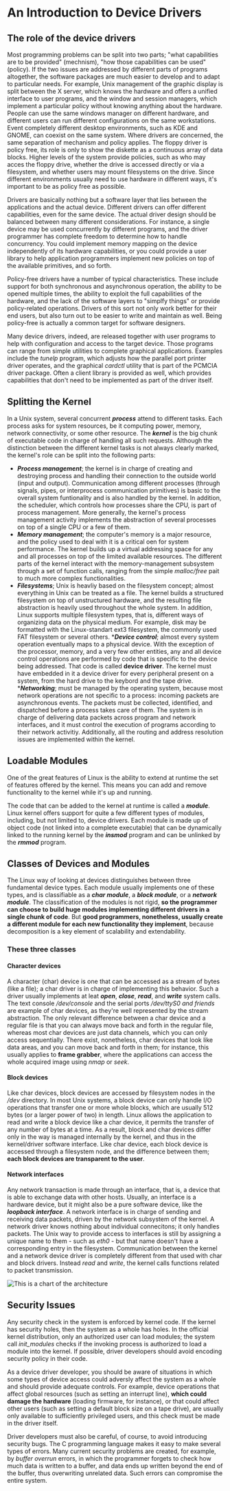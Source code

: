 # An Introduction to Device Drivers

## The role of the device drivers

Most programming problems can be split into two parts; "what capabilities are to be provided" (mechnism), "how those capabilities can be used" (policy). If the two issues are addressed by different parts of programs altogether, the software packages are much easier to develop and to adapt to particular needs. For example, Unix management of the graphic display is split between the X server, which knows the hardware and offers a unified interface to user programs, and the window and session managers, which implement a particular policy without knowing anything about the hardware. People can use the same windows manager on different hardware, and different users can run different configurations on the same workstations. Event completely different desktop environments, such as KDE and GNOME, can coexist on the same system. Where drivers are concerned, the same separation of mechanism and policy applies. The floppy driver is policy free, its role is only to show the diskette as a continuous array of data blocks. Higher levels of the system provide policies, such as who may acces the floppy drive, whether the drive is accessed directly or via a filesystem, and whether users may mount filesystems on the drive. Since different environments usually need to use hardware in different ways, it's important to be as policy free as possible.

Drivers are basically nothing but a software layer that lies between the applications and the actual device. Different drivers can offer different capabilities, even for the same device. The actual driver design should be balanced between many different considerations. For instance, a single device may be used concurrently by different programs, and the driver programmer has complete freedom to determine how to handle concurrency. You could implement memory mapping on the device independently of its hardware capabilities, or you could provide a user library to help application programmers implement new policies on top of the available primitives, and so forth.

Policy-free drivers have a number of typical characteristics. These include support for both synchronous and asynchronous operation, the ability to be opened multiple times, the ability to exploit the full capabilities of the hardware, and the lack of the software layers to "simplfy things" or provide policy-related operations. Drivers of this sort not only work better for their end users, but also turn out to be easier to write and maintain as well. Being policy-free is actually a common target for software designers.

Many device drivers, indeed, are released together with user programs to help with configuration and access to the target device. Those programs can range from simple utilities to complete graphical applications. Examples include the _tunelp_ program, which adjusts how the parallel port printer driver operates, and the graphical _cardctl_ utility that is part of the PCMCIA driver package. Often a client library is provided as well, which provides capabilities that don't need to be implemented as part of the driver itself.

## Splitting the Kernel
In a Unix system, several concurrent _**process**_ attend to different tasks. Each process asks for system resources, be it computing power, memory, network connectivity, or some other resource. The ___kernel___ is the big chunk of executable code in charge of handling all such requests. Although the distinction between the different kernel tasks is not always clearly marked, the kernel's role can be split into the following parts:
* _**Process management**_; the kernel is in charge of creating and destroying process and handling their connection to the outside world (input and output). Communication among different processes (through signals, pipes, or interprocess communication primitives) is basic to the overall system funtionality and is also handled by the kernel. In addition, the scheduler, which controls how processes share the CPU, is part of process management. More generally, the kernel's process management activity implements the abstraction of several processes on top of a single CPU or a few of them.
* _**Memory management**_; the computer's memory is a major resource, and the policy used to deal with it is a critical oen for system performance. The kernel builds up a virtual addressing space for any and all processes on top of the limited available resources. The different parts of the kernel interact with the memory-management subsystem through a set of function calls, ranging from the simple _malloc/free_ pait to much more complex functionalities.
* _**Filesystems**_; Unix is heavliy based on the filesystem concept; almost everything in Unix can be treated as a file. The kernel builds a structured filesystem on top of unstructured hardware, and the resulting file abstraction is heavily used throughout the whole system. In addition, Linux supports multiple filesystem types, that is, different ways of organizing data on the physical medium. For example, disk may be formatted with the Linux-standart ext3 filesystem, the commonly used FAT filesystem or several others.
*_**Device control**_; almost every system operation eventually maps to a physical device. With the exception of the processor, memory, and a very few other entities, any and all device control operations are performed by code that is specific to the device being addressed. That code is called **device driver**. The kernel must have embedded in it a device driver for every peripheral present on a system, from the hard drive to the keybord and the tape drive.
*_**Networking**_; must be managed by the operating system, because most network operations are not specific to a process: incoming packets are asynchronous events. The packets must be collected, identified, and dispatched before a process takes care of them. The system is in charge of delivering data packets across program and network interfaces, and it must control the execution of programs according to their network activitiy. Additionally, all the routing and address resolution issues are implemented within the kernel.

## Loadable Modules
One of the great features of Linux is the ability to extend at runtime the set of features offered by the kernel. This means you can add and remove functionality to the kernel while it's up and running.

The code that can be added to the kernel at runtime is called a _**module**_. Linux kernel offers support for quite a few different types of modules, including, but not limited to, device drivers. Each module is made up of object code (not linked into a complete executable) that can be dynamically linked to the running kernel by the _**insmod**_ program and can be unlinked by the _**rmmod**_ program.

## Classes of Devices and Modules
The Linux way of looking at devices distinguishes between three fundamental device types. Each module usually implements one of these types, and is classifiable as a _**char module**_, a _**block module**_, or a _**network module**_. The classification of the modules is not rigid, **so the programmer can choose to build huge modules implementing different drivers in a single chunk of code**. But **good programmers, nonetheless, usually create a different module for each new functionality they implement**, because decomposition is a key element of scalability and extendability.

### These three classes
#### Character devices
A character (char) device is one that can be accessed as a stream of bytes (like a file); a char driver is in charge of implementing this behavior. Such a driver usually implements at leat _**open**_, _**close**_, _**read**_, and _**write**_ system calls. The text console _/dev/console_ and the serial ports _/dev/ttyS0 and friends_ are example of char devices, as they're well represented by the stream abstraction. The only relevant difference between a char device and a regular file is that you can always move back and forth in the regular file, whereas most char devices are just data channels, which you can only access sequentially. There exist, nonetheless, char devices that look like data areas, and you can move back and forth in them; for instance, this usually applies to **frame grabber**, where the applications can access the whole acquired image using _nmap_ or _seek_.
#### Block devices
Like char devices, block devices are accessed by filesystem nodes in the _/dev_ directory. In most Unix systems, a block device can only handle I/O operations that transfer one or more whole blocks, which are usually 512 bytes (or a larger power of two) in length. Linux allows the application to read and write a block device like a char device, it permits the transfer of any number of bytes at a time. As a result, block and char devices differ only in the way is managed internally by the kernel, and thus in the kernel/driver software interface. Like char device, each block device is accessed through a filesystem node, and the difference between them; **each block devices are transparent to the user**. 
#### Network interfaces
Any network transaction is made through an interface, that is, a device that is able to exchange data with other hosts. Usually, an interface is a hardware device, but it might also be a pure software device, like the _**loopback interface**_. A network interface is in charge of sending and receiving data packets, driven by the network subsystem of the kernel. A network driver knows nothing about individual connecitons; it only handles packets. The Unix way to provide access to interfaces is still by assigning a unique name to them - such as _eth0_ - but that name doesn't have a corresponding entry in the filesystem. Communication between the kernel and a network device driver is completely different from that used with char and block drivers. Instead _read_ and _write_, the kernel calls functions related to packet transmission.

![This is a chart of the architecture](images/chart.png)

## Security Issues
Any security check in the system is enforced by kernel code. If the kernel has security holes, then the system as a whole has holes. In the official kernel distribution, only an authorized user can load modules; the system call *init_modules* checks if the invoking process is authorized to load a module into the kernel. If possible, driver developers should avoid encoding security policy in their code.

As a device driver developer, you should be aware of situations in which some types of device access could adversly affect the system as a whole and should provide adequate controls. For example, device operations that affect global resources (such as setting an interrupt line), **which could damage the hardware** (loading firmware, for instance), or that could affect other users (such as setting a default block size on a tape drive), are usually only available to sufficiently privileged users, and this check must be made in the driver itself.

Driver developers must also be careful, of course, to avoid introducing security bugs. The C programming language makes it easy to make several types of errors. Many current security problems are created, for example, by _buffer overrun_ errors, in which the programmer forgets to check how much data is written to a buffer, and data ends up written beyond the end of the buffer, thus overwriting unrelated data. Such errors can compromise the entire system.



